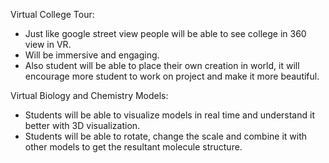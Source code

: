 Virtual College Tour:
- Just like google street view people will be able to see college in 360 view in VR.
- Will be immersive and engaging.
- Also student will be able to place their own creation in world, it will encourage more student to work on project and make it more beautiful.

Virtual Biology and Chemistry Models:
- Students will be able to visualize models in real time and understand it better with 3D visualization.
- Students will be able to rotate, change the scale and combine it with other models to get the resultant molecule structure.